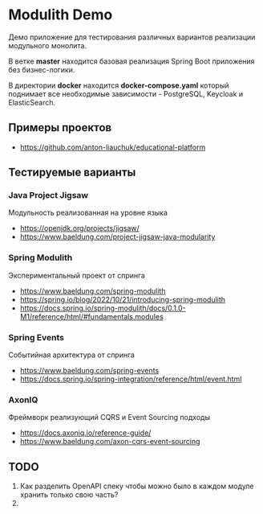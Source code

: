 # Modulith Demo

Демо приложение для тестирования различных вариантов реализации модульного монолита.

В ветке **master** находится базовая реализация Spring Boot приложения без бизнес-логики.

В директории **docker** находится **docker-compose.yaml** который поднимает все необходимые зависимости - PostgreSQL, Keycloak и ElasticSearch.

## Примеры проектов

* https://github.com/anton-liauchuk/educational-platform

## Тестируемые варианты

### Java Project Jigsaw

Модульность реализованная на уровне языка

* https://openjdk.org/projects/jigsaw/
* https://www.baeldung.com/project-jigsaw-java-modularity

### Spring Modulith

Экспериментальный проект от спринга

* https://www.baeldung.com/spring-modulith
* https://spring.io/blog/2022/10/21/introducing-spring-modulith
* https://docs.spring.io/spring-modulith/docs/0.1.0-M1/reference/html/#fundamentals.modules

### Spring Events

Событийная архитектура от спринга

* https://www.baeldung.com/spring-events
* https://docs.spring.io/spring-integration/reference/html/event.html

### AxonIQ

Фреймворк реализующий CQRS и Event Sourcing подходы

* https://docs.axoniq.io/reference-guide/
* https://www.baeldung.com/axon-cqrs-event-sourcing


## TODO

1. Как разделить OpenAPI спеку чтобы можно было в каждом модуле хранить только свою часть?
2. 
